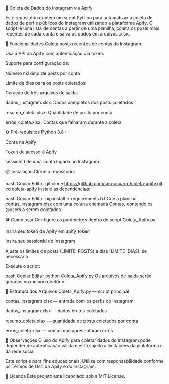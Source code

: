🧠 Coleta de Dados do Instagram via Apify

Este repositório contém um script Python para automatizar a coleta de dados de perfis públicos do Instagram utilizando a plataforma Apify. O script lê uma lista de contas a partir de uma planilha, coleta os posts mais recentes de cada conta e salva os dados em arquivos .xlsx.

📌 Funcionalidades
Coleta posts recentes de contas do Instagram.

Usa a API da Apify com autenticação via token.

Suporte para configuração de:

Número máximo de posts por conta

Limite de dias para os posts coletados

Geração de três arquivos de saída:

dados_instagram.xlsx: Dados completos dos posts coletados

resumo_coleta.xlsx: Quantidade de posts por conta

erros_coleta.xlsx: Contas que falharam durante a coleta

⚙️ Pré-requisitos
Python 3.8+

Conta na Apify

Token de acesso à Apify

sessionId de uma conta logada no Instagram

📦 Instalação
Clone o repositório:

bash
Copiar
Editar
git clone https://github.com/seu-usuario/coleta-apify.git
cd coleta-apify
Instale as dependências:

bash
Copiar
Editar
pip install -r requirements.txt
Crie a planilha contas_instagram.xlsx com uma coluna chamada Contas, contendo os @users a serem coletados.

🛠️ Como usar
Configure os parâmetros dentro do script Coleta_Apify.py:

Insira seu token da Apify em apify_token

Insira seu sessionId do Instagram

Ajuste os limites de posts (LIMITE_POSTS) e dias (LIMITE_DIAS), se necessário

Execute o script:

bash
Copiar
Editar
python Coleta_Apify.py
Os arquivos de saída serão gerados no mesmo diretório.

📁 Estrutura dos Arquivos
Coleta_Apify.py — script principal

contas_instagram.xlsx — entrada com os perfis do Instagram

dados_instagram.xlsx — dados brutos coletados

resumo_coleta.xlsx — quantidade de posts coletados por conta

erros_coleta.xlsx — contas que apresentaram erros

🚨 Observações
O uso do Apify para coletar dados do Instagram pode depender de autenticação válida e está sujeito a limitações da plataforma e da rede social.

Este script é para fins educacionais. Utilize com responsabilidade conforme os Termos de Uso da Apify e do Instagram.

📄 Licença
Este projeto está licenciado sob a MIT License.
